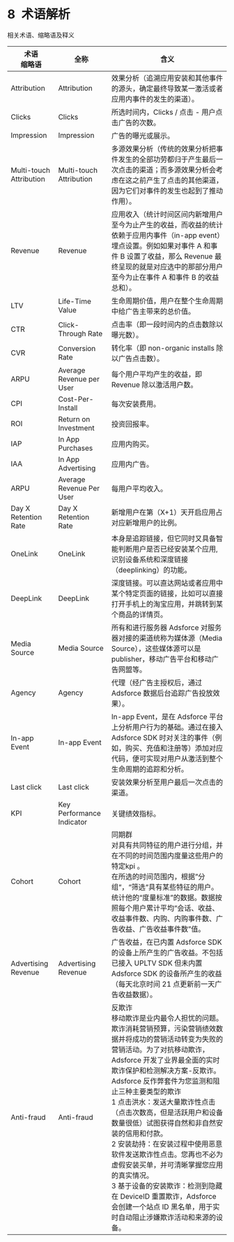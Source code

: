 # 8&ensp;术语解析

相关术语、缩略语及释义

| 术语<br/>缩略语         | 全称                      | 含义                                                         |
| ----------------------- | ------------------------- | ------------------------------------------------------------ |
| Attribution             | Attribution               | 效果分析（追溯应用安装和其他事件的源头，确定最终导致某一激活或者应用内事件的发生的渠道）。 |
| Clicks                  | Clicks                    | 所选时间内，Clicks / 点击 - 用户点击广告的次数。             |
| Impression              | Impression                | 广告的曝光或展示。                                           |
| Multi-touch Attribution | Multi-touch Attribution   | 多源效果分析（传统的效果分析把事件发生的全部功劳都归于产生最后一次点击的渠道；而多源效果分析会考虑在这之前产生了点击的其他渠道，因为它们对事件的发生也起到了推动作用）。 |
| Revenue                 | Revenue                   | 应用收入（统计时间区间内新增用户至今为止产生的收益，而收益的统计依赖于应用内事件（in-app event）埋点设置。例如如果对事件 A 和事件 B 设置了收益，那么 Revenue 最终呈现的就是对应选中的那部分用户至今为止在事件 A 和事件 B 的收益总和）。 |
| LTV                     | Life-Time Value           | 生命周期价值，用户在整个生命周期中给广告主带来的总价值。     |
| CTR                     | Click-Through Rate        | 点击率（即一段时间内的点击数除以曝光数）。                   |
| CVR                     | Conversion Rate           | 转化率（即 non-organic installs 除以广告点击数）。           |
| ARPU                    | Average Revenue per User  | 每个用户平均产生的收益，即 Revenue 除以激活用户数。          |
| CPI                     | Cost-Per-Install          | 每次安装费用。                                               |
| ROI                     | Return on Investment      | 投资回报率。                                                 |
| IAP                     | In App Purchases          | 应用内购买。                                                 |
| IAA                     | In App Advertising        | 应用内广告。                                                 |
| ARPU                    | Average Revenue Per User  | 每用户平均收入。                                             |
| Day X Retention Rate    | Day X Retention Rate      | 新增用户在第（X+1）天开启应用占对应新增用户的比例。          |
| OneLink                 | OneLink                   | 本身是追踪链接，但它同时又具备智能判断用户是否已经安装某个应用, 识别设备系统和深度链接（deeplinking）的功能。 |
| DeepLink                | DeepLink                  | 深度链接。可以直达网站或者应用中某个特定页面的链接，比如可以直接打开手机上的淘宝应用，并跳转到某个商品的详情页。 |
| Media Source            | Media Source              | 所有和进行服务器 Adsforce 对服务器对接的渠道统称为媒体源（Media Source），这些媒体源可以是publisher，移动广告平台和移动广告网盟等。 |
| Agency                  | Agency                    | 代理（经广告主授权后，通过 Adsforce 数据后台追踪广告投放效果）。 |
| In-app Event            | In-app Event              | In-app Event，是在 Adsforce 平台上分析用户行为的基础。通过在接入Adsforce SDK 时对关注的事件（例如，购买、充值和注册等）添加对应代码，便可实现对用户从激活到整个生命周期的追踪和分析。 |
| Last click              | Last click                | 安装效果分析至用户最后一次点击的渠道。                       |
| KPI                     | Key Performance Indicator | 关键绩效指标。                                               |
| Cohort                  | Cohort                    | 同期群<br/>对具有共同特征的用户进行分组，并在不同的时间范围内度量这些用户的特定kpi 。<br/>在所选的时间范围内，根据”分组“，“筛选“具有某些特征的用户。统计他的“度量标准”的数据。数据按照每个用户累计平均“会话、收益、收益事件数、内购、内购事件数、广告收益、广告收益事件数”值。 |
| Advertising Revenue     | Advertising Revenue       | 广告收益，在已内置 Adsforce SDK 的设备上所产生的广告收益。不包括已接入 UPLTV SDK 但未内置 Adsforce SDK 的设备所产生的收益（每天北京时间 21 点更新前一天广告收益数据）。 |
| Anti-fraud              | Anti-fraud               | 反欺诈<br>移动欺诈是业内最令人担忧的问题。欺诈消耗营销预算，污染营销绩效数据并将成功的营销活动转变为失败的营销活动。为了对抗移动欺诈，Adsforce 开发了业界最全面的实时欺诈保护和检测解决方案-反欺诈。<br>Adsforce 反作弊套件为您监测和阻止三种主要类型的欺诈<br>1 点击洪水：发送大量欺诈性点击（点击次数高，但是活跃用户和设备数量很低）试图获得自然和非自然安装的信用和付款。<br>2 安装劫持：在安装过程中使用恶意软件发送欺诈性点击。您再也不必为虚假安装买单，并可清晰掌握您应用的真实情况。<br>3 基于设备的安装欺诈：检测到隐藏在 DeviceID 重置欺诈，Adsforce 会创建一个站点 ID 黑名单，用于实时自动阻止涉嫌欺诈活动和来源的设备。